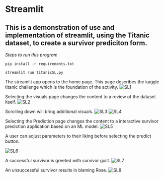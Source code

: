 # Streamlit

## This is a demonstration of use and implementation of streamlit, using the Titanic dataset, to create a survivor prediciton form.

*Steps to run this program*
```
pip install -r requirements.txt 

streamlit run titanicSL.py
```

The streamlit app opens to the home page. This page describes the kaggle titanic challenge which is the foundation of the activity.
![SL1](https://github.com/ChadUSF/DSDP/assets/98490531/968ca99d-924a-41d3-914e-0aecaea66a01)


Selecting the visuals page changes the content to a review of the dataset itself. 
![SL2](https://github.com/ChadUSF/DSDP/assets/98490531/91eee7be-db97-4f7e-8149-7c43fa538bb7)


Scrolling down will bring additional visuals.
![SL3](https://github.com/ChadUSF/DSDP/assets/98490531/1bd0bcc4-c008-4796-8f2e-2f56ff14e3e7)
![SL4](https://github.com/ChadUSF/DSDP/assets/98490531/cc09b4d9-5fbc-4318-8406-38d103e25ea5)


Selecting the Prediction page changes the content to a interactive survivor prediction application based on an ML model.
![SL5](https://github.com/ChadUSF/DSDP/assets/98490531/4a6ff1c2-1bfe-4f0f-911a-b6bb626a7962)


A user can adjust parameters to their liking before selecting the predict button.

![SL6](https://github.com/ChadUSF/DSDP/assets/98490531/001b44af-718d-4847-991b-cb2e7aa7c98c)


A successful survivor is greeted with survivor guilt.
![SL7](https://github.com/ChadUSF/DSDP/assets/98490531/3f7173dd-bfa3-453e-9c45-0b0624ac5026)


An unsuccessful survivor results in blaming Rose.
![SL8](https://github.com/ChadUSF/DSDP/assets/98490531/1fb4acc2-58ee-45ed-8414-25eedede10c6)







